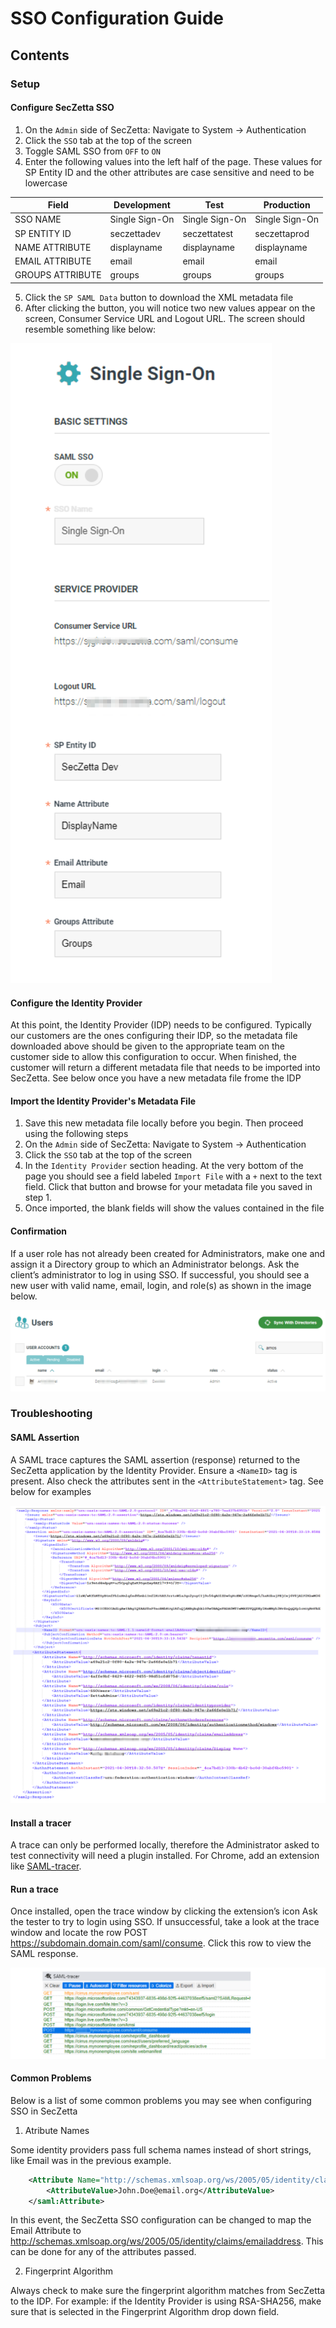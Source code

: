 # SSO Configuration Guide

## Contents

### Setup

#### Configure SecZetta SSO

1. On the `Admin` side of SecZetta: Navigate to System &#8594; Authentication
2. Click the `SSO` tab at the top of the screen
3. Toggle SAML SSO from `OFF` to `ON`
4. Enter the following values into the left half of the page. These values for SP Entity ID and the other attributes are case sensitive and need to be lowercase

Field             | Development    | Test           | Production
------------------|----------------|----------------|----------------
SSO NAME          | Single Sign-On | Single Sign-On | Single Sign-On
SP ENTITY ID      | seczettadev    | seczettatest   | seczettaprod
NAME ATTRIBUTE    | displayname    | displayname    | displayname
EMAIL ATTRIBUTE   | email          | email          | email
GROUPS ATTRIBUTE  | groups         |      groups    | groups

5. Click the `SP SAML Data` button to download the XML metadata file
6. After clicking the button, you will notice two new values appear on the screen, Consumer Service URL and Logout URL. The screen should resemble something like below:

![alt text](img/sso/sso-sp-metadata.png)


#### Configure the Identity Provider

At this point, the Identity Provider (IDP) needs to be configured. Typically our customers are the ones configuring their IDP, so the metadata file downloaded above should be given to the appropriate team on the customer side to allow this configuration to occur. When finished, the customer will return a different metadata file that needs to be imported into SecZetta. See below once you have a new metadata file frome the IDP

#### Import the Identity Provider's Metadata File

1. Save this new metadata file locally before you begin. Then proceed using the following steps
1. On the `Admin` side of SecZetta: Navigate to System &#8594; Authentication
1. Click the `SSO` tab at the top of the screen
1. In the `Identity Provider` section heading. At the very bottom of the page you should see a field labeled `Import File` with a `+` next to the text field. Click that button and browse for your metadata file you saved in step 1.
1. Once imported, the blank fields will show the values contained in the file

#### Confirmation

If a user role has not already been created for Administrators, make one and assign it a Directory group to which an Administrator belongs. Ask the client’s administrator to log in using SSO. If successful, you should see a new user with valid name, email, login, and role(s) as shown in the image below. 

![alt text](img/sso/sso-user-created.png)

### Troubleshooting

#### SAML Assertion

A SAML trace captures the SAML assertion (response) returned to the SecZetta application by the Identity Provider. Ensure a `<NameID>` tag is present. Also check the attributes sent in the `<AttributeStatement>` tag. See below for examples

![alt-img](img/sso/sso-saml-assertion.png)

#### Install a tracer

A trace can only be performed locally, therefore the Administrator asked to test connectivity will need a plugin installed. For Chrome, add an extension like [SAML-tracer](https://chrome.google.com/webstore/detail/saml-tracer/mpdajninpobndbfcldcmbpnnbhibjmch?hl=en).  

#### Run a trace

Once installed, open the trace window by clicking the extension’s icon  Ask the tester to try to login using SSO. If unsuccessful, take a look at the trace window and locate the row POST https://subdomain.domain.com/saml/consume. Click this row to view the SAML response.

![alt-img](img/sso/sso-saml-tracer.png)

#### Common Problems

Below is a list of some common problems you may see when configuring SSO in SecZetta

1. Atribute Names

Some identity providers pass full schema names instead of short strings, like Email was in the previous example. 

```xml
    <Attribute Name="http://schemas.xmlsoap.org/ws/2005/05/identity/claims/emailaddress">
        <AttributeValue>John.Doe@email.org</AttributeValue>
    </saml:Attribute>
```

In this event, the SecZetta SSO configuration can be changed to map the Email Attribute to http://schemas.xmlsoap.org/ws/2005/05/identity/claims/emailaddress. This can be done for any of the attributes passed.

2. Fingerprint Algorithm

Always check to make sure the fingerprint algorithm matches from SecZetta to the IDP. For example: if the Identity Provider is using RSA-SHA256, make sure that is selected in the Fingerprint Algorithm drop down field.